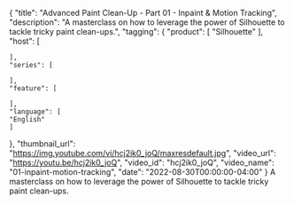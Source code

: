 {
  "title": "Advanced Paint Clean-Up - Part 01 - Inpaint & Motion Tracking",
  "description": "A masterclass on how to leverage the power of Silhouette to tackle tricky paint clean-ups.",
  "tagging": {
    "product": [
      "Silhouette"
    ],
    "host": [
   
    ],
    "series": [
   
    ],
    "feature": [

    ],
    "language": [
	"English"
    ]
  },
  "thumbnail_url": "https://img.youtube.com/vi/hcj2ik0_joQ/maxresdefault.jpg",
  "video_url": "https://youtu.be/hcj2ik0_joQ",
  "video_id": "hcj2ik0_joQ",
  "video_name": "01-inpaint-motion-tracking",
  "date": "2022-08-30T00:00:00-04:00"
}
A masterclass on how to leverage the power of Silhouette to tackle tricky paint clean-ups.
